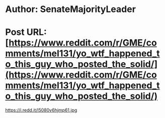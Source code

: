 # Author: SenateMajorityLeader
# Post URL: [https://www.reddit.com/r/GME/comments/mel131/yo_wtf_happened_to_this_guy_who_posted_the_solid/](https://www.reddit.com/r/GME/comments/mel131/yo_wtf_happened_to_this_guy_who_posted_the_solid/)


https://i.redd.it/l5080v6hjmp61.jpg